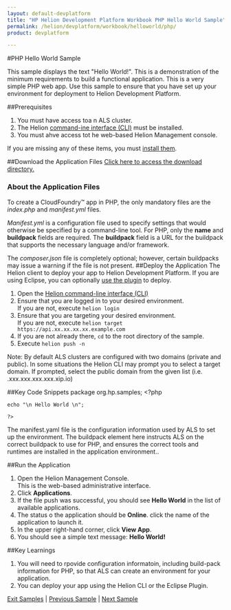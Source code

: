 ```yaml
---
layout: default-devplatform
title: "HP Helion Development Platform Workbook PHP Hello World Sample"
permalink: /helion/devplatform/workbook/helloworld/php/
product: devplatform

---
```

<!--UNDER REVISION-->
#PHP Hello World Sample

This sample displays the text "Hello World!". This is a demonstration of the minimum requirements to build a functional application. This is a very simple PHP web app. Use this sample to ensure that you have set up your environment for deployment to Helion Development Platform.

##Prerequisites
1. You must have access toa n ALS cluster.
2. The Helion [command-ine interface (CLI)](als/v1/user/reference/client-ref/) must be installed.
3. You must ahve access tot he web-based Helion Management console.

If you are missing any of these items, you must [install them](/helion/devplatform/appdev/).

##Download the Application Files
[Click here to access the download directory.](https://github.com/HelionDevPlatform/helion-mysql-php)

### About the Application Files
To create a CloudFoundry&trade; app in PHP, the only mandatory files are the *index.php* and *manifest.yml* files. 

*Manifest.yml* is a configuration file used to specify settings that would otherwise be specified by a command-line tool. For PHP, only the **name** and **buildpack** fields are required. The **buildpack** field is a URL for the buildpack that supports the necessary language and/or framework.

The *composer.json* file is completely optional; however, certain buildpacks may issue a warning if the file is not present.
##Deploy the Application
The Helion client to deploy your app to Helion Development Platform.  If you are using Eclipse, you can optionally [use the plugin](/helion/devplatform/eclipse/) to deploy.

1.	Open the [Helion command-line interface (CLI)](/als/v1/user/reference/client-ref/)
2.	Ensure that you are logged in to your desired environment.  <br>If you are not, execute `helion login` 
3.	Ensure that you are targeting your desired environment.  <br> If you are not, execute `helion target https://api.xx.xx.xx.xx.example.com`
4.	If you are not already there, `cd` to the root directory of the sample.
5.	Execute `helion push -n`

Note: By default ALS clusters are configured with two domains (private and public). In some situations the Helion CLI may prompt you to select a target domain. If prompted, select the public domain from the given list (i.e. <app-name>.xxx.xxx.xxx.xxx.xip.io)


##Key Code Snippets
	package org.hp.samples;
	<?php
	
	echo "\n Hello World \n";
	
	?>

The manifest.yaml file is the configuration information used by ALS to set up the environment. The buildpack element here instructs ALS on the correct buildpack to use for PHP, and ensures the correct tools and runtimes are installed in the application environment..

##Run the Application
1.	Open the Helion Management Console. <br> This is the web-based administrative interface.
2.	Click **Applications**.
3.	If the file push was successful, you should see **Hello World** in the list of available applications.
4.	The status o the application should be **Online**. click the name of the application to launch it.
5.	In the upper right-hand corner, click **View App**.
6.	You should see a simple text message: **Hello World!**

##Key Learnings

1. You will need to rpovide configuration informatoin, including build-pack information for PHP, so that ALS can create an environment for your application. 
2. You can deploy your app using the Helion CLI or the Eclipse Plugin.

[Exit Samples](/helion/devplatform/appdev) | [Previous Sample](/helion/devplatform/workbook/messaging/php/) | [Next Sample](/helion/devplatform/workbook/database/php/)